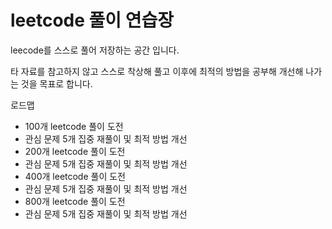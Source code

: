 # leetcode 풀이 연습장

leecode를 스스로 풀어 저장하는 공간 입니다.

타 자료를 참고하지 않고 스스로 착상해 풀고 이후에 최적의 방법을 공부해 개선해 나가는 것을 목표로 합니다.

로드맵

* 100개 leetcode 풀이 도전
* 관심 문제 5개 집중 재풀이 및 최적 방법 개선
* 200개 leetcode 풀이 도전
* 관심 문제 5개 집중 재풀이 및 최적 방법 개선
* 400개 leetcode 풀이 도전
* 관심 문제 5개 집중 재풀이 및 최적 방법 개선
* 800개 leetcode 풀이 도전
* 관심 문제 5개 집중 재풀이 및 최적 방법 개선

